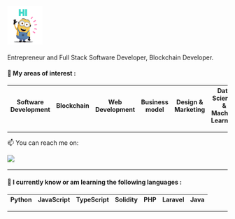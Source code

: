 ### <img src="https://github.com/karlverger/karlverger/blob/main/minio-hi.gif" width="80px">  

Entrepreneur and Full Stack Software Developer, Blockchain Developer.

#### 📖 My areas of interest :
| Software Development | Blockchain      | Web Development |  Business model | Design & Marketing |   Data Science & Machine Learning |      
| ---------------      | --------------- | --------------- | ---------       |------------------- |---------------------------------- |

- - -  

<p>
📫 You can reach me on:

<a href="https://fr.linkedin.com/in/karlverger"><img height="30" src="https://res.cloudinary.com/matricksdecoder/image/upload/v1605068515/LinkedIn_apa4np.png"></a>&nbsp;&nbsp;
</p>

- - -

#### 🌱 I currently know or am learning the following languages :

| Python          |      JavaScript | TypeScript      | Solidity        | PHP            | Laravel        | Java |   
| --------------- | --------------- | --------------- | --------------- |--------------- |--------------- |------|

- - -


